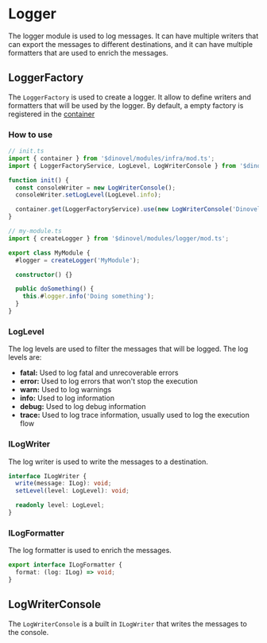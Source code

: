 # Logger

The logger module is used to log messages. It can have multiple writers that can export the messages to different
destinations, and it can have multiple formatters that are used to enrich the messages.

## LoggerFactory

The `LoggerFactory` is used to create a logger. It allow to define writers and formatters that will be used by the
logger. By default, a empty factory is registered in the [container](/modules/infra?id=container)

### How to use

```ts
// init.ts
import { container } from '$dinovel/modules/infra/mod.ts';
import { LoggerFactoryService, LogLevel, LogWriterConsole } from '$dinovel/modules/logger/mod.ts';

function init() {
  const consoleWriter = new LogWriterConsole();
  consoleWriter.setLogLevel(LogLevel.info);

  container.get(LoggerFactoryService).use(new LogWriterConsole('Dinovel'));
}

// my-module.ts
import { createLogger } from '$dinovel/modules/logger/mod.ts';

export class MyModule {
  #logger = createLogger('MyModule');

  constructor() {}

  public doSomething() {
    this.#logger.info('Doing something');
  }
}
```

### LogLevel

The log levels are used to filter the messages that will be logged. The log levels are:

- **fatal:** Used to log fatal and unrecoverable errors
- **error:** Used to log errors that won't stop the execution
- **warn:** Used to log warnings
- **info:** Used to log information
- **debug:** Used to log debug information
- **trace:** Used to log trace information, usually used to log the execution flow

### ILogWriter

The log writer is used to write the messages to a destination.

```ts
interface ILogWriter {
  write(message: ILog): void;
  setLevel(level: LogLevel): void;

  readonly level: LogLevel;
}
```

### ILogFormatter

The log formatter is used to enrich the messages.

```ts
export interface ILogFormatter {
  format: (log: ILog) => void;
}
```

## LogWriterConsole

The `LogWriterConsole` is a built in `ILogWriter` that writes the messages to the console.
